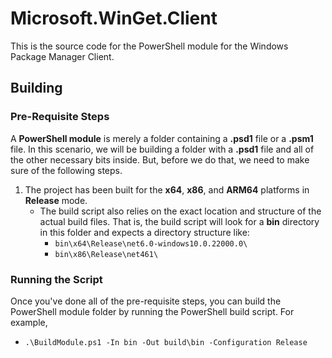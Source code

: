 # Microsoft.WinGet.Client

This is the source code for the PowerShell module for the Windows Package Manager Client.

## Building
### Pre-Requisite Steps

A **PowerShell module** is merely a folder containing a **.psd1** file or a
**.psm1** file. In this scenario, we will be building a folder with a **.psd1**
file and all of the other necessary bits inside. But, before we do that, we need
to make sure of the following steps.

1. The project has been built for the **x64**, **x86**, and **ARM64**
   platforms in **Release** mode.
   - The build script also relies on the exact location and structure of the
     actual build files. That is, the build script will look for a **bin**
     directory in this folder and expects a directory structure like:
     - `bin\x64\Release\net6.0-windows10.0.22000.0\`
     - `bin\x86\Release\net461\`

### Running the Script
Once you've done all of the pre-requisite steps, you can build the PowerShell
module folder by running the PowerShell build script. For example,

- `.\BuildModule.ps1 -In bin -Out build\bin -Configuration Release`
